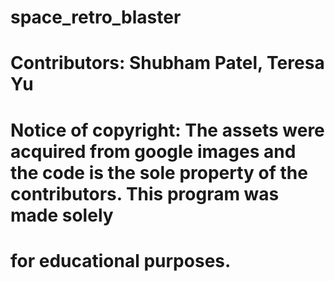 # space_retro_blaster
# Contributors: Shubham Patel, Teresa Yu
# Notice of copyright: The assets were acquired from google images and the code is the sole property of the contributors. This program was made solely 
#       for educational purposes.
